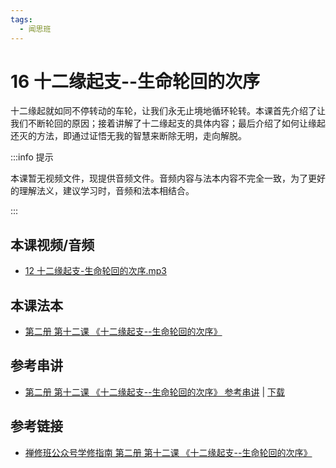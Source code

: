 ```yaml
---
tags:
  - 闻思班
---
```


# 16 十二缘起支--生命轮回的次序

十二缘起就如同不停转动的车轮，让我们永无止境地循环轮转。本课首先介绍了让我们不断轮回的原因；接着讲解了十二缘起支的具体内容；最后介绍了如何让缘起还灭的方法，即通过证悟无我的智慧来断除无明，走向解脱。

:::info 提示

本课暂无视频文件，现提供音频文件。音频内容与法本内容不完全一致，为了更好的理解法义，建议学习时，音频和法本相结合。

:::

## 本课视频/音频

* [12 十二缘起支-生命轮回的次序.mp3](https://f.huidengchanxiu.net/jmy/%e6%85%a7%e7%81%af%e7%a6%85%e4%bf%ae%e8%af%be/%e6%85%a7%e7%81%af%e7%a6%85%e4%bf%ae%e8%af%be%e7%ac%ac%e4%ba%8c%e5%86%8c/12%20%e5%8d%81%e4%ba%8c%e7%bc%98%e8%b5%b7%e6%94%af-%e7%94%9f%e5%91%bd%e8%bd%ae%e5%9b%9e%e7%9a%84%e6%ac%a1%e5%ba%8f.mp3)

## 本课法本

* [第二册 第十二课 《十二缘起支--生命轮回的次序》](/books/b2/2-11)

## 参考串讲

* [第二册 第十二课 《十二缘起支--生命轮回的次序》 参考串讲](http://view.officeapps.live.com/op/view.aspx?src=https://f.huidengchanxiu.net/hdv/f/up/%E6%85%A7%E7%81%AF%E7%A6%85%E4%BF%AE%E7%8F%AD%E7%AC%AC%E4%BA%8C%E5%86%8C%E7%AC%AC%E5%8D%81%E4%B8%89%E8%AF%BE%E5%8D%81%E4%BA%8C%E7%BC%98%E8%B5%B7%E6%94%AF%E7%94%9F%E5%91%BD%E8%BD%AE%E5%9B%9E%E7%9A%84%E6%AC%A1%E5%BA%8F.pptx) | [下载](https://f.huidengchanxiu.net/hdv/f/up/%E6%85%A7%E7%81%AF%E7%A6%85%E4%BF%AE%E7%8F%AD%E7%AC%AC%E4%BA%8C%E5%86%8C%E7%AC%AC%E5%8D%81%E4%B8%89%E8%AF%BE%E5%8D%81%E4%BA%8C%E7%BC%98%E8%B5%B7%E6%94%AF%E7%94%9F%E5%91%BD%E8%BD%AE%E5%9B%9E%E7%9A%84%E6%AC%A1%E5%BA%8F.pptx)

## 参考链接

* [禅修班公众号学修指南 第二册 第十二课 《十二缘起支--生命轮回的次序》](https://mp.weixin.qq.com/s?__biz=MzI2NTQ1NDcxNg==&mid=2247483807&idx=1&sn=8fdbcf550f2a0102a6631d6acadcc5db&scene=19#wechat_redirect)
